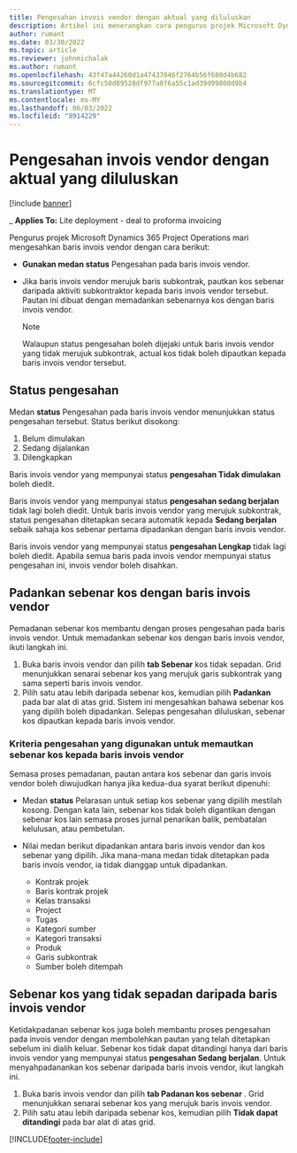 ```yaml
---
title: Pengesahan invois vendor dengan aktual yang diluluskan
description: Artikel ini menerangkan cara pengurus projek Microsoft Dynamics 365 Project Operations membenarkan pengurus projek mengesahkan invois vendor dengan yang sebenar yang diluluskan apabila kontraktor melakukan kerja dan masa yang direkodkan, dan perbelanjaan dan bahan yang digunakan oleh ahli pasukan projek.
author: rumant
ms.date: 03/30/2022
ms.topic: article
ms.reviewer: johnmichalak
ms.author: rumant
ms.openlocfilehash: 43f47a44260d1a47437846f2764b56f680d4b682
ms.sourcegitcommit: 6cfc50d89528df977a8f6a55c1ad39d99800d9b4
ms.translationtype: MT
ms.contentlocale: ms-MY
ms.lasthandoff: 06/03/2022
ms.locfileid: "8914229"
---
```

# <a name="verification-of-vendor-invoices-with-approved-actuals"></a>Pengesahan invois vendor dengan aktual yang diluluskan

[!include [banner](../../includes/dataverse-preview.md)]

_ **Applies To:** Lite deployment - deal to proforma invoicing

Pengurus projek Microsoft Dynamics 365 Project Operations mari mengesahkan baris invois vendor dengan cara berikut:

- **Gunakan medan status** Pengesahan pada baris invois vendor.
- Jika baris invois vendor merujuk baris subkontrak, pautkan kos sebenar daripada aktiviti subkontraktor kepada baris invois vendor tersebut. Pautan ini dibuat dengan memadankan sebenarnya kos dengan baris invois vendor.

    > [!NOTE]
    > Walaupun status pengesahan boleh dijejaki untuk baris invois vendor yang tidak merujuk subkontrak, actual kos tidak boleh dipautkan kepada baris invois vendor tersebut.

## <a name="verification-status"></a>Status pengesahan

Medan **status** Pengesahan pada baris invois vendor menunjukkan status pengesahan tersebut. Status berikut disokong:

1. Belum dimulakan
2. Sedang dijalankan
3. Dilengkapkan

Baris invois vendor yang mempunyai status **pengesahan Tidak dimulakan** boleh diedit.

Baris invois vendor yang mempunyai status **pengesahan sedang berjalan** tidak lagi boleh diedit. Untuk baris invois vendor yang merujuk subkontrak, status pengesahan ditetapkan secara automatik kepada **Sedang berjalan** sebaik sahaja kos sebenar pertama dipadankan dengan baris invois vendor.

Baris invois vendor yang mempunyai status **pengesahan Lengkap** tidak lagi boleh diedit. Apabila semua baris pada invois vendor mempunyai status pengesahan ini, invois vendor boleh disahkan.

## <a name="match-cost-actuals-to-vendor-invoice-lines"></a>Padankan sebenar kos dengan baris invois vendor

Pemadanan sebenar kos membantu dengan proses pengesahan pada baris invois vendor. Untuk memadankan sebenar kos dengan baris invois vendor, ikuti langkah ini.

1. Buka baris invois vendor dan pilih **tab Sebenar** kos tidak sepadan. Grid menunjukkan senarai sebenar kos yang merujuk garis subkontrak yang sama seperti baris invois vendor.
2. Pilih satu atau lebih daripada sebenar kos, kemudian pilih **Padankan** pada bar alat di atas grid. Sistem ini mengesahkan bahawa sebenar kos yang dipilih boleh dipadankan. Selepas pengesahan diluluskan, sebenar kos dipautkan kepada baris invois vendor.

### <a name="validation-criteria-that-are-used-to-link-cost-actuals-to-vendor-invoice-lines"></a>Kriteria pengesahan yang digunakan untuk memautkan sebenar kos kepada baris invois vendor

Semasa proses pemadanan, pautan antara kos sebenar dan garis invois vendor boleh diwujudkan hanya jika kedua-dua syarat berikut dipenuhi:

- Medan **status** Pelarasan untuk setiap kos sebenar yang dipilih mestilah kosong. Dengan kata lain, sebenar kos tidak boleh digantikan dengan sebenar kos lain semasa proses jurnal penarikan balik, pembatalan kelulusan, atau pembetulan.
- Nilai medan berikut dipadankan antara baris invois vendor dan kos sebenar yang dipilih. Jika mana-mana medan tidak ditetapkan pada baris invois vendor, ia tidak dianggap untuk dipadankan.

    - Kontrak projek
    - Baris kontrak projek
    - Kelas transaksi
    - Project
    - Tugas
    - Kategori sumber
    - Kategori transaksi
    - Produk
    - Garis subkontrak
    - Sumber boleh ditempah

## <a name="unmatch-cost-actuals-from-a-vendor-invoice-line"></a>Sebenar kos yang tidak sepadan daripada baris invois vendor

Ketidakpadanan sebenar kos juga boleh membantu proses pengesahan pada invois vendor dengan membolehkan pautan yang telah ditetapkan sebelum ini dialih keluar. Sebenar kos tidak dapat ditandingi hanya dari baris invois vendor yang mempunyai status **pengesahan Sedang berjalan**. Untuk menyahpadanankan kos sebenar daripada baris invois vendor, ikut langkah ini.

1. Buka baris invois vendor dan pilih **tab Padanan kos sebenar** . Grid menunjukkan senarai sebenar kos yang merujuk baris invois vendor.
2. Pilih satu atau lebih daripada sebenar kos, kemudian pilih **Tidak dapat ditandingi** pada bar alat di atas grid.

[!INCLUDE[footer-include](../../includes/footer-banner.md)]
